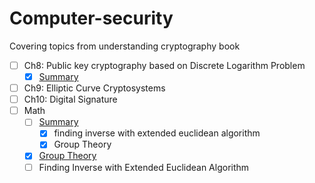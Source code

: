 # Computer-security
Covering topics from understanding cryptography book

- [ ] Ch8: Public key cryptography based on Discrete Logarithm Problem
  - [X] [Summary](Ch8/readme.md)
- [ ] Ch9: Elliptic Curve Cryptosystems
- [ ] Ch10: Digital Signature
- [ ] Math
  - [ ] [Summary](Math/readme.md)
    - [X] finding inverse with extended euclidean algorithm 
    - [X] Group Theory
  - [X] [Group Theory](./Math/group-theory.md)
  - [ ] Finding Inverse with Extended Euclidean Algorithm
